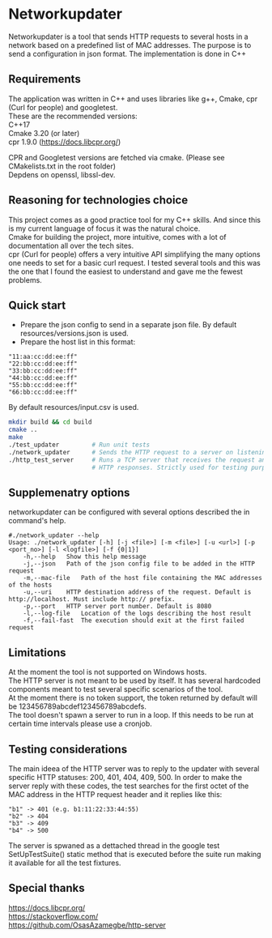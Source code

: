 # Networkupdater

Networkupdater is a tool that sends HTTP requests to several hosts in a network based on a predefined list of MAC addresses. The purpose is to send a configuration in json format.
The implementation is done in C++

## Requirements

The application was written in C++ and uses libraries like g++, Cmake, cpr (Curl for people) and googletest.<br/>
These are the recommended versions:<br/>
C++17<br/>
Cmake 3.20 (or later)<br/>
cpr 1.9.0 (https://docs.libcpr.org/)<br/>

CPR and Googletest versions are fetched via cmake. (Please see CMakelists.txt in the root folder)<br/>
Depdens on openssl, libssl-dev.<br/>

## Reasoning for technologies choice

This project comes as a good practice tool for my C++ skills. And since this is my current language of focus it was the natural choice.<br/>
Cmake for building the project, more intuitive, comes with a lot of documentation all over the tech sites.<br/>
cpr (Curl for people) offers a very intuitive API simplifying the many options one needs to set for a basic curl request. I tested several tools and this was the one that I found the easiest to understand and gave me the fewest problems.<br/>

## Quick start

- Prepare the json config to send in a separate json file. By default resources/versions.json is used.<br/>
- Prepare the host list in this format:<br/>
```mac_addresses
"11:aa:cc:dd:ee:ff"
"22:bb:cc:dd:ee:ff"
"33:bb:cc:dd:ee:ff"
"44:bb:cc:dd:ee:ff"
"55:bb:cc:dd:ee:ff"
"66:bb:cc:dd:ee:ff"
```
By default resources/input.csv is used.<br/>

```bash
mkdir build && cd build
cmake ..
make
./test_updater         # Run unit tests
./network_updater      # Sends the HTTP request to a server on listening on port 8080 (by default)
./http_test_server     # Runs a TCP server that receives the request and replys with harcoded 
                       # HTTP responses. Strictly used for testing purpose
```

## Supplemenatry options
networkupdater can be configured with several options described the in command's help.<br/>

```
#./network_updater --help
Usage: ./network_updater [-h] [-j <file>] [-m <file>] [-u <url>] [-p <port_no>] [-l <logfile>] [-f {0|1}]
    -h,--help   Show this help message
    -j,--json   Path of the json config file to be added in the HTTP request
    -m,--mac-file   Path of the host file containing the MAC addresses of the hosts
    -u,--uri    HTTP destination address of the request. Default is http://localhost. Must include http:// prefix.
    -p,--port   HTTP server port number. Default is 8080
    -l,--log-file   Location of the logs describing the host result
    -f,--fail-fast  The execution should exit at the first failed request
```

## Limitations
At the moment the tool is not supported on Windows hosts.<br/>
The HTTP server is not meant to be used by itself. It has several hardcoded components meant to test several specific scenarios of the tool.<br/>
At the moment there is no token support, the token returned by default will be 123456789abcdef123456789abcdefs.<br/>
The tool doesn't spawn a server to run in a loop. If this needs to be run at certain time intervals please use a cronjob.<br/>


## Testing considerations
The main ideea of the HTTP server was to reply to the updater with several specific HTTP statuses: 200, 401, 404, 409, 500. In order to make the server reply with these codes, the test searches for the first octet of the MAC address in the HTTP request header and it replies like this:<br/>

```
"b1" -> 401 (e.g. b1:11:22:33:44:55)
"b2" -> 404
"b3" -> 409
"b4" -> 500
```
The server is spwaned as a dettached thread in the google test SetUpTestSuite() static method that is executed before the suite run making it available for all the test fixtures.<br/>

## Special thanks

https://docs.libcpr.org/<br/>
https://stackoverflow.com/<br/>
https://github.com/OsasAzamegbe/http-server<br/>
